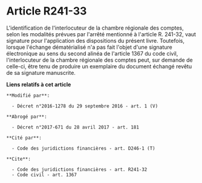 # Article R241-33

L'identification de l'interlocuteur de la chambre régionale des comptes, selon les modalités prévues par l'arrêté mentionné à
l'article R. 241-32, vaut signature pour l'application des dispositions du présent livre. Toutefois, lorsque l'échange
dématérialisé n'a pas fait l'objet d'une signature électronique au sens du second alinéa de l'article 1367 du code civil,
l'interlocuteur de la chambre régionale des comptes peut, sur demande de celle-ci, être tenu de produire un exemplaire du
document échangé revêtu de sa signature manuscrite.

**Liens relatifs à cet article**

	**Modifié par**:

	  - Décret n°2016-1278 du 29 septembre 2016 - art. 1 (V)

	**Abrogé par**:

	  - Décret n°2017-671 du 28 avril 2017 - art. 181

	**Cité par**:

	  - Code des juridictions financières - art. D246-1 (T)

	**Cite**:

	  - Code des juridictions financières - art. R241-32
	  - Code civil - art. 1367

